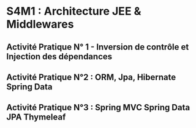 # S4M1 : Architecture JEE & Middlewares

## Activité Pratique N° 1 - Inversion de contrôle et Injection des dépendances

## Activité Pratique N°2 : ORM, Jpa, Hibernate Spring Data
 
## Activité Pratique N°3 : Spring MVC Spring Data JPA Thymeleaf
